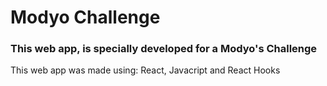 # Modyo Challenge

### This web app, is specially developed for a Modyo's Challenge


This web app was made using: React, Javacript and React Hooks 

